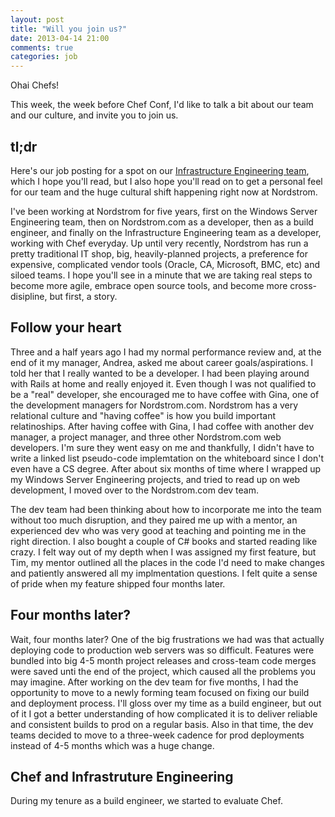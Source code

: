 ```yaml
---
layout: post
title: "Will you join us?"
date: 2013-04-14 21:00
comments: true
categories: job
---
```


Ohai Chefs!

This week, the week before Chef Conf, I'd like to talk a bit about our team and our culture, and invite you to join us.

## tl;dr 
Here's our job posting for a spot on our [Infrastructure Engineering team][1], which I hope you'll read, but I also hope you'll read on to get a personal feel for our team and the huge cultural shift happening right now at Nordstrom.

[1]: https://nordstrom.taleo.net/careersection/2/jobdetail.ftl?job=292465
<!--more-->

I've been working at Nordstrom for five years, first on the Windows Server Engineering team, then on Nordstrom.com as a developer, then as a build engineer, and finally on the Infrastructure Engineering team as a developer, working with Chef everyday. Up until very recently, Nordstrom has run a pretty traditional IT shop, big, heavily-planned projects, a preference for expensive, complicated vendor tools (Oracle, CA, Microsoft, BMC, etc) and siloed teams. I hope you'll see in a minute that we are taking real steps to become more agile, embrace open source tools, and become more cross-disipline, but first, a story.

## Follow your heart

Three and a half years ago I had my normal performance review and, at the end of it my manager, Andrea, asked me about career goals/aspirations. I told her that I really wanted to be a developer. I had been playing around with Rails at home and really enjoyed it. Even though I was not qualified to be a "real" developer, she encouraged me to have coffee with Gina, one of the development managers for Nordstrom.com. Nordstrom has a very relational culture and "having coffee" is how you build important relatinoships. After having coffee with Gina, I had coffee with another dev manager, a project manager, and three other Nordstrom.com web developers. I'm sure they went easy on me and thankfully, I didn't have to write a linked list pseudo-code implemtation on the whiteboard since I don't even have a CS degree. After about six months of time where I wrapped up my Windows Server Engineering projects, and tried to read up on web development, I moved over to the Nordstrom.com dev team.

The dev team had been thinking about how to incorporate me into the team without too much disruption, and they paired me up with a mentor, an experienced dev who was very good at teaching and pointing me in the right direction. I also bought a couple of C# books and started reading like crazy. I felt way out of my depth when I was assigned my first feature, but Tim, my mentor outlined all the places in the code I'd need to make changes and patiently answered all my implmentation questions. I felt quite a sense of pride when my feature shipped four months later.

## Four months later?

Wait, four months later? One of the big frustrations we had was that actually deploying code to production web servers was so difficult. Features were bundled into big 4-5 month project releases and cross-team code merges were saved unti the end of the project, which caused all the problems you may imagine. After working on the dev team for five months, I had the opportunity to move to a newly forming team focused on fixing our build and deployment process. I'll gloss over my time as a build engineer, but out of it I got a better understanding of how complicated it is to deliver reliable and consistent builds to prod on a regular basis. Also in that time, the dev teams decided to move to a three-week cadence for prod deployments instead of 4-5 months which was a huge change.

## Chef and Infrastruture Engineering

During my tenure as a build engineer, we started to evaluate Chef. 
